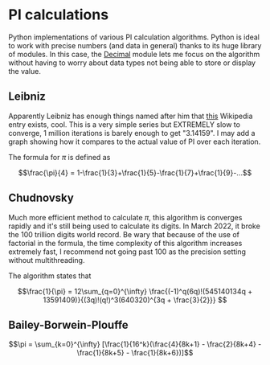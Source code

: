 # PI calculations

Python implementations of various PI calculation algorithms. Python is ideal to work with precise numbers (and data in general) thanks to its huge library of modules. In this case, the [Decimal](https://docs.python.org/3/library/decimal.html) module lets me focus on the algorithm without having to worry about data types not being able to store or display the value. 

## Leibniz 

Apparently Leibniz has enough things named after him that [this](https://en.wikipedia.org/wiki/List_of_things_named_after_Gottfried_Leibniz) Wikipedia entry exists, cool. This is a very simple series but EXTREMELY slow to converge, 1 million iterations is barely enough to get "3.14159". I may add a graph showing how it compares to the actual value of PI over each iteration.

The formula for $\pi$ is defined as

$$\frac{\pi}{4} = 1-\frac{1}{3}+\frac{1}{5}-\frac{1}{7}+\frac{1}{9}-...$$

## Chudnovsky

Much more efficient method to calculate $\pi$, this algorithm is converges rapidly and it's still being used to calculate its digits. In March 2022, it broke the 100 trillion digits world record. Be wary that because of the use of factorial in the formula, the time complexity of this algorithm increases extremely fast, I recommend not going past 100 as the precision setting without multithreading. 

The algorithm states that

$$\frac{1}{\pi} = 12\sum_{q=0}^{\infty} \frac{(-1)^q(6q)!(545140134q + 13591409)}{(3q)!(q!)^3(640320)^{3q + \frac{3}{2}}} $$

## Bailey-Borwein-Plouffe

$$\pi = \sum_{k=0}^{\infty} [\frac{1}{16^k}(\frac{4}{8k+1} - \frac{2}{8k+4} - \frac{1}{8k+5} - \frac{1}{8k+6})]$$
